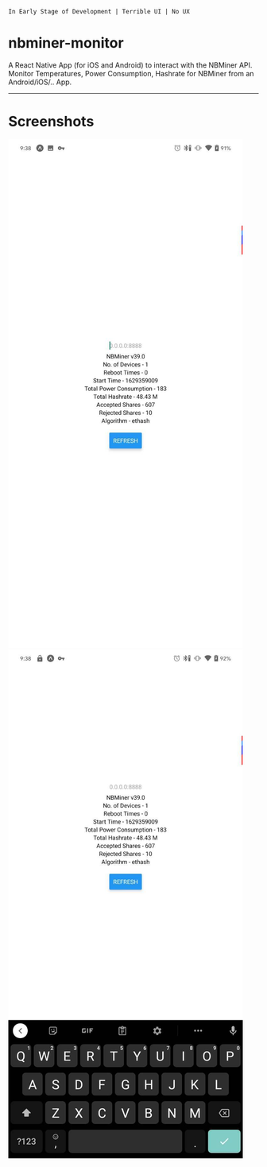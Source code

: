 ```
In Early Stage of Development | Terrible UI | No UX
```

# nbminer-monitor
A React Native App (for iOS and Android) to interact with the NBMiner API.
Monitor Temperatures, Power Consumption, Hashrate for NBMiner from an Android/iOS/.. App.

---

# Screenshots

![Screenshot 1](Screenshots/woKB.jpeg)
![Screenshot 2](Screenshots/wKB.jpeg)
